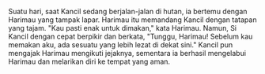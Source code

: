 Suatu hari, saat Kancil sedang berjalan-jalan di hutan, ia bertemu dengan Harimau yang tampak lapar. Harimau itu memandang Kancil dengan tatapan yang tajam. "Kau pasti enak untuk dimakan," kata Harimau. Namun, Si Kancil dengan cepat berpikir dan berkata, "Tunggu, Harimau! Sebelum kau memakan aku, ada sesuatu yang lebih lezat di dekat sini." Kancil pun mengajak Harimau mengikuti jejaknya, sementara ia berhasil mengelabui Harimau dan melarikan diri ke tempat yang aman.
